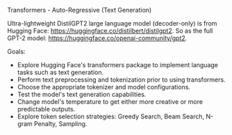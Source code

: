 Transformers - Auto-Regressive (Text Generation)

Ultra-lightweight DistilGPT2 large language model (decoder-only) is from Hugging Face:
https://huggingface.co/distilbert/distilgpt2. So as the full GPT-2 model:
https://huggingface.co/openai-community/gpt2.

Goals:
- Explore Hugging Face's transformers package to implement language tasks such as text generation.
- Perform text preprocessing and tokenization prior to using transformers.
- Choose the appropriate tokenizer and model configurations.
- Test the model's text generation capabilities.
- Change model's temperature to get either more creative or more predictable outputs.
- Explore token selection strategies: Greedy Search, Beam Search, N-gram Penalty, Sampling.
